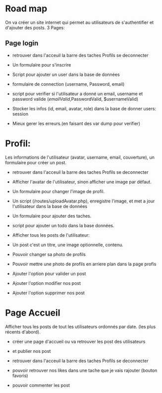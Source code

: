 # Road map

On va créer un site internet qui permet au utilisateurs de s'authentifier et d'ajouter des posts.
 3 Pages:

 ## Page login

 - retrouver dans l'acceuil la barre des taches Profils se deconnecter

 - Un formulaire pour s'inscrire 

 - Script pour ajouter un user dans la base de données 

 - formulaire de connection (username, Password, email)

 - script pour verifier si l'utilisateur a donné un email, username et password valide ($emailValid,$PasswordValid, $usernameValid)

 - Stocker les infos (id, email, avatar, role) dans la base de donner users: session 

 - Mieux gerer les erreurs.(en faisant des var dump pour verifier)

 # Profil: 
 
 Les informations de l'utilisateur (avatar, username, email, couverture), un formulaire pour créer un post.
 
 - retrouver dans l'acceuil la barre des taches Profils se deconnecter

 - Afficher l'avatar de l'utilisateur, sinon afficher une image par défaut.

 - Un formulaire pour changer l'image de profil.

 - Un script (/routes/uploadAvatar.php), enregistre l'image, et met a jour l'utilisateur dans la base de données

 - Un formulaire pour ajouter des taches.

 - script pour ajouter un todo dans la base données.

 - Afficher tous les posts de l'utilisateur:

 - Un post c'est un titre, une image optionnelle, contenu.

 - Pouvoir changer sa photo de profils 

 - Pouvoir mettre une photo de profils en arriere plan dans la page profis 

 - Ajouter l'option pour valider un post

 - Ajouter l'option modifier nos post 

 - Ajouter l'option supprimer nos post



# Page Accueil

Afficher tous les posts de tout les utilisateurs ordonnés par date. (les plus récents d'abord).
 
 - créer une page d'accueil ou va retrouver les post des utilisateurs 
 
 - et publier nos post 

- retrouver dans l'acceuil la barre des taches Profils se deconnecter

- pouvoir retrouver nos likes dans une tache que je vais rajouter (bouton favoris)

- pouvoir commenter les post 